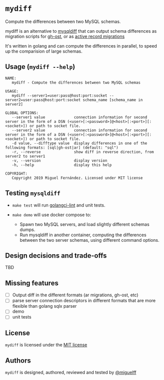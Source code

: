 # `mydiff`

Compute the differences between two MySQL schemas.

mydiff is an alternative to [mysqldiff](https://docs.oracle.com/cd/E17952_01/mysql-utilities-1.5-en/mysqldiff.html#option_mysqldiff_difftype) that can output schema differences as migration scripts for [gh-ost](https://github.com/github/gh-ost), or as [active record migrations](https://edgeguides.rubyonrails.org/active_record_migrations.html)

It's written in golang and can compute the differences in parallel, to speed up the comparision of large schemas.

## Usage (`mydiff --help`)

```
NAME:
   mydiff - Compute the differences between two MySQL schemas

USAGE:
   mydiff --server1=user:pass@host:port:socket --server2=user:pass@host:port:socket schema_name [schema_name in server2]

GLOBAL OPTIONS:
   --server1 value             connection information for second server in the form of a DSN (<user>[:<password>]@<host>[:<port>][:<socket>]) or path to socket file.
   --server2 value             connection information for second server in the form of a DSN (<user>[:<password>]@<host>[:<port>][:<socket>]) or path to socket file.
   -d value, --difftype value  display differences in one of the following formats: [sql|gh-ost|ar] (default: "sql")
   -r, --reverse               show diff in reverse direction, from server2 to server1
   -v, --version               display version
   -h, --help                  display this help

COPYRIGHT:
   Copyright 2019 Miguel Fernández. Licensed under MIT license
```

## Testing `mysqldiff`

* `make test` will run [golangci-lint](https://github.com/golangci/golangci-lint) and unit tests.

* `make demo` will use docker compose to:
    - Spawn two MySQL servers, and load slightly different schemas dumps.
    - Run mysqldiff in another container, computing the differences between the two server schemas, using
    different command options.
    
## Design decisions and trade-offs

TBD

## Missing features

- [ ] Output diff in the different formats (ar migrations, gh-ost, etc)
- [ ] parse server connection descriptors in different formats that are more flexible than golang sqlx parser
- [ ] demo
- [ ] unit tests

## License

`mydiff` is licensed under the [MIT license](https://github.com/miguelff/mydiff/blob/master/LICENSE) 

## Authors

`mydiff` is designed, authored, reviewed and tested by [@miguelff](https://github.com/miguelff)
